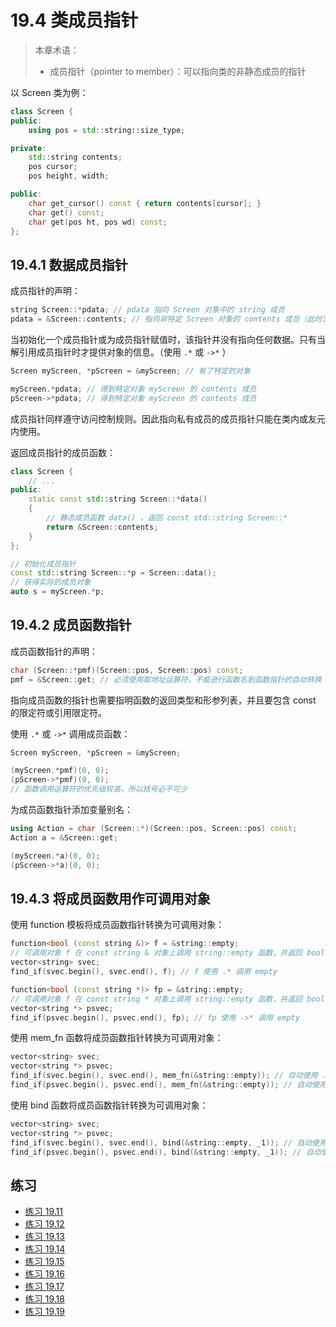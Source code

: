 # 19.4 类成员指针

> 本章术语：
>
> * 成员指针（pointer to member）：可以指向类的非静态成员的指针

以 Screen 类为例：

```cpp
class Screen {
public:
    using pos = std::string::size_type;

private:
    std::string contents;
    pos cursor;
    pos height, width;

public:
    char get_cursor() const { return contents[cursor]; }
    char get() const;
    char get(pos ht, pos wd) const;
};
```

## 19.4.1 数据成员指针

成员指针的声明：

```cpp
string Screen::*pdata; // pdata 指向 Screen 对象中的 string 成员
pdata = &Screen::contents; // 指向非特定 Screen 对象的 contents 成员（此时没有指向任何数据）
```

当初始化一个成员指针或为成员指针赋值时，该指针并没有指向任何数据。只有当解引用成员指针时才提供对象的信息。（使用 `.*` 或 `->*` ）

```cpp
Screen myScreen, *pScreen = &myScreen; // 有了特定的对象

myScreen.*pdata; // 得到特定对象 myScreen 的 contents 成员
pScreen->*pdata; // 得到特定对象 myScreen 的 contents 成员
```

成员指针同样遵守访问控制规则。因此指向私有成员的成员指针只能在类内或友元内使用。

返回成员指针的成员函数：

```cpp
class Screen {
    // ...
public:
    static const std::string Screen::*data()
    {
        // 静态成员函数 data() ，返回 const std::string Screen::*
        return &Screen::contents;
    }
};

// 初始化成员指针
const std::string Screen::*p = Screen::data();
// 获得实际的成员对象
auto s = myScreen.*p;
```

## 19.4.2 成员函数指针

成员函数指针的声明：

```cpp
char (Screen::*pmf)(Screen::pos, Screen::pos) const;
pmf = &Screen::get; // 必须使用取地址运算符，不能进行函数名到函数指针的自动转换
```

指向成员函数的指针也需要指明函数的返回类型和形参列表，并且要包含 const 的限定符或引用限定符。

使用 `.*` 或 `->*` 调用成员函数：

```cpp
Screen myScreen, *pScreen = &myScreen;

(myScreen.*pmf)(0, 0);
(pScreen->*pmf)(0, 0);
// 函数调用运算符的优先级较高，所以括号必不可少
```

为成员函数指针添加变量别名：

```cpp
using Action = char (Screen::*)(Screen::pos, Screen::pos) const;
Action a = &Screen::get;

(myScreen.*a)(0, 0);
(pScreen->*a)(0, 0);
```

## 19.4.3 将成员函数用作可调用对象

使用 function 模板将成员函数指针转换为可调用对象：

```cpp
function<bool (const string &)> f = &string::empty;
// 可调用对象 f 在 const string & 对象上调用 string::empty 函数，并返回 bool
vector<string> svec;
find_if(svec.begin(), svec.end(), f); // f 使用 .* 调用 empty

function<bool (const string *)> fp = &string::empty;
// 可调用对象 f 在 const string * 对象上调用 string::empty 函数，并返回 bool
vector<string *> psvec;
find_if(psvec.begin(), psvec.end(), fp); // fp 使用 ->* 调用 empty
```

使用 mem_fn 函数将成员函数指针转换为可调用对象：

```cpp
vector<string> svec;
vector<string *> psvec;
find_if(svec.begin(), svec.end(), mem_fn(&string::empty)); // 自动使用 .* 调用 empty
find_if(psvec.begin(), psvec.end(), mem_fn(&string::empty)); // 自动使用 ->* 调用 empty
```

使用 bind 函数将成员函数指针转换为可调用对象：

```cpp
vector<string> svec;
vector<string *> psvec;
find_if(svec.begin(), svec.end(), bind(&string::empty, _1)); // 自动使用 .* 调用 empty
find_if(psvec.begin(), psvec.end(), bind(&string::empty, _1)); // 自动使用 ->* 调用 empty
```

## 练习

* [练习 19.11](../src/quiz_19.11.md)
* [练习 19.12](../src/quiz_19.12.cpp)
* [练习 19.13](../src/quiz_19.13.md)
* [练习 19.14](../src/quiz_19.14.md)
* [练习 19.15](../src/quiz_19.15.md)
* [练习 19.16](../src/quiz_19.16.md)
* [练习 19.17](../src/quiz_19.17.md)
* [练习 19.18](../src/quiz_19.18.cpp)
* [练习 19.19](../src/quiz_19.19.cpp)
